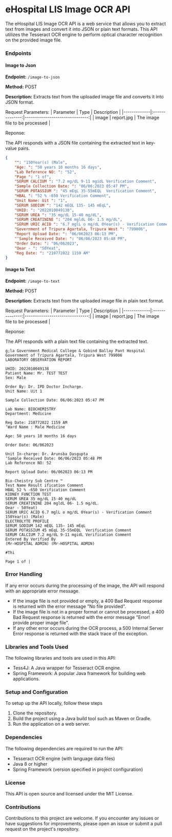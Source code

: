 # eHospital LIS Image OCR API
The eHospital LIS Image OCR API is a web service that allows you to extract text from images and convert it into JSON or plain text formats. This API utilizes the Tesseract OCR engine to perform optical character recognition on the provided image file.

### Endpoints
#### Image to Json
**Endpoint:** `/image-to-json`

**Method:** POST

**Description:** Extracts text from the uploaded image file and converts it into JSON format.

Request Parameters:
| Parameter   |      Type      |           Description          |
|-------------|:--------------:|-------------------------------:|
|    image    |  report.jpg    | The image file to be processed |

Reponse:

The API responds with a JSON file containing the extracted text in key-value pairs.
```json
{
    "": "150Year(s) (Male",
    "Age: ": "50 years 10 months 16 days",
    "Lab Reference NO: ": "52",
    "Page ": "1 of",
    "SERUM CALCIUM ": "7.2 mg/dL 9-11 mgidL Verification Comment",
    "Sample Collection Date: ": "06/06:2023 05:47 PM",
    "SERUM POTASSIUM ": "45 mEqL 35-55mEQL  Verification Comment",
    "HBAL ": "52 % -650 Verification Comment",
    "Unit Name: Uit ": "1",
    "SERUM SODIUM ": "142 mEQL 135- 145 mEqL",
    "UHID: ": "2022010049138",
    "SERUM UREA ": "35 mg/dL 15-40 mg/dL",
    "SERUM CREATININE ": "204 mgldL 06- 1.5 mg/dL",
    "SERUM URIC ACID ": "6.7 mglL o mg/dL 0Year(s) - Verification Comment",
    "Government of Tripura Agartala, Tripura West ": "799006",
    "Report Upload Date: ": "06/062023 06:13 PM",
    "‘Sample Received Date: ": "06/06/2023 05:48 PM",
    "Order Date: ": "06/062023",
    "Oear - ": "50Yeat",
    "Reg Date: ": "210772022 1159 AM"
}
```

#### Image to Text
**Endpoint:** `/image-to-text`

**Method:** POST

**Description:** Extracts text from the uploaded image file in plain text format.

Request Parameters:
| Parameter   |      Type      |           Description          |
|-------------|:--------------:|-------------------------------:|
|    image    |  report.jpg    | The image file to be processed |

Reponse:

The API responds with a plain text file containing the extracted text.
```text
g;la Government Medical College & Gobind Ballay Pant Hospital
Government of Tripura Agartala, Tripura West 799006
LABORATORY OBSERVATION REPORT

UHID: 2022010049138
Patient Name: Mr. TEST TEST
Sex: Male

Order By: Dr. IPD Doctor Incharge.
Unit Name: Uit 1

Sample Collection Date: 06/06:2023 05:47 PM

Lab Name: BIOCHEMISTRY
Department: Medicine

Reg Date: 210772022 1159 AM
‘Ward Name : Male Medicine

Age: 50 years 10 months 16 days

Order Date: 06/062023

Unit In-charge: Dr. Arunsba Dasgupta
‘Sample Received Date: 06/06/2023 05:48 PM
Lab Reference NO: 52

Report Upload Date: 06/062023 06:13 PM

Bio-Cheistry Sub Centre ™
Test Name Result ification Comment
HBAL 52 % -650 Verification Comment
KIDNEY FUNCTION TEST
SERUM UREA 35 mg/dL 15-40 mg/dL
SERUM CREATININE 204 mgldL 06- 1.5 mg/dL.
Oear - 50Yeat)
SERUM URIC ACID 6.7 mglL o mg/dL 0Year(s) - Verification Comment
150Year(s) (Male)
ELECTROLYTE PROFILE
SERUM SODIUM 142 mEQL 135- 145 mEqL
SERUM POTASSIUM 45 mEqL 35-55mEQL  Verification Comment
SERUM CALCIUM 7.2 mg/dL 9-11 mgidL Verification Comment
Entered By Verified By
(Mr-HOSPITAL ADMIN) (Mr-HOSPITAL ADMIN)

#Thi

Page 1 of |

```


### Error Handling

If any error occurs during the processing of the image, the API will respond with an appropriate error message.

- If the image file is not provided or empty, a 400 Bad Request response is returned with the error message "No file provided".
- If the image file is not in a proper format or cannot be processed, a 400 Bad Request response is returned with the error message "Error! provide proper image file".
- If any other error occurs during the OCR process, a 500 Internal Server Error response is returned with the stack trace of the exception.


### Libraries and Tools Used

The following libraries and tools are used in this API:
- Tess4J: A Java wrapper for Tesseract OCR engine.
- Spring Framework: A popular Java framework for building web applications.



### Setup and Configuration

To setup up the API locally, follow these steps
1. Clone the repository.
2. Build the project using a Java build tool such as Maven or Gradle.
3. Run the application on a web server.


### Dependencies
The following dependencies are required to run the API:
- Tesseract OCR engine (with language data files)
- Java 8 or higher
- Spring Framework (version specified in project configuration)


### License
This API is open source and licensed under the MIT License.


### Contributions
Contributions to this project are welcome. If you encounter any issues or have suggestions for improvements, please open an issue or submit a pull request on the project's repository.

